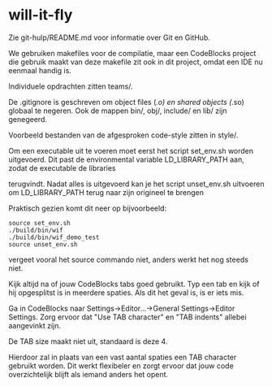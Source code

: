 # will-it-fly

Zie git-hulp/README.md voor informatie over Git en GitHub.


We gebruiken makefiles voor de compilatie, maar een CodeBlocks project die gebruik maakt van deze makefile zit ook in dit project, omdat een IDE nu eenmaal handig is.

Individuele opdrachten zitten teams/.


De .gitignore is geschreven om object files (*.o) en shared objects (*.so) globaal te negeren. Ook de mappen bin/, obj/, include/ en lib/ zijn genegeerd.

Voorbeeld bestanden van de afgesproken code-style zitten in style/.


Om een executable uit te voeren moet eerst het script set_env.sh worden uitgevoerd. Dit past de environmental variable LD_LIBRARY_PATH aan, zodat de executable de libraries 

terugvindt. Nadat alles is uitgevoerd kan je het script unset_env.sh uitvoeren om LD_LIBRARY_PATH terug naar zijn origineel te brengen

Praktisch gezien komt dit neer op bijvoorbeeld:
	
	source set_env.sh
	./build/bin/wif
	./build/bin/wif_demo_test
	source unset_env.sh

vergeet vooral het source commando niet, anders werkt het nog steeds niet.


Kijk altijd na of jouw CodeBlocks tabs goed gebruikt. Typ een tab en kijk of hij opgesplitst is in meerdere spaties. Als dit het geval is, is er iets mis.

Ga in CodeBlocks naar Settings->Editor...->General Settings->Editor Settings. Zorg ervoor dat "Use TAB character" en "TAB indents" allebei aangevinkt zijn. 

De TAB size maakt niet uit, standaard is deze 4.

Hierdoor zal in plaats van een vast aantal spaties een TAB character gebruikt worden. Dit werkt flexibeler en zorgt ervoor dat jouw code overzichtelijk blijft als iemand anders het opent.
